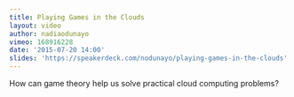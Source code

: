 ```yaml
---
title: Playing Games in the Clouds
layout: video
author: nadiaodunayo
vimeo: 168916228
date: '2015-07-20 14:00'
slides: 'https://speakerdeck.com/nodunayo/playing-games-in-the-clouds'
---
```


How can game theory help us solve practical cloud computing problems?
